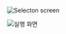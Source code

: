 
![Selecton screen ](https://github.com/user-attachments/assets/078822fa-ec5d-429a-80e0-145a7bd4e2c1)



![실행 화면](https://github.com/user-attachments/assets/0ef19cad-0a6b-4ca1-af6b-501e628604bb)
